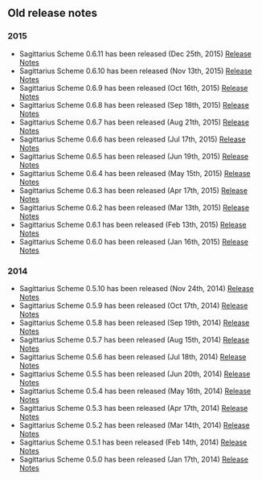 ## Old release notes

### 2015
- Sagittarius Scheme 0.6.11 has been released (Dec 25th, 2015) [Release Notes](https://bitbucket.org/ktakashi/sagittarius-scheme/wiki/Release%20Note%200.6.11)
- Sagittarius Scheme 0.6.10 has been released (Nov 13th, 2015) [Release Notes](https://bitbucket.org/ktakashi/sagittarius-scheme/wiki/Release%20Note%200.6.10)
- Sagittarius Scheme 0.6.9 has been released (Oct 16th, 2015) [Release Notes](https://bitbucket.org/ktakashi/sagittarius-scheme/wiki/Release%20Note%200.6.9)
- Sagittarius Scheme 0.6.8 has been released (Sep 18th, 2015) [Release Notes](https://bitbucket.org/ktakashi/sagittarius-scheme/wiki/Release%20Note%200.6.8)
- Sagittarius Scheme 0.6.7 has been released (Aug 21th, 2015) [Release Notes](https://bitbucket.org/ktakashi/sagittarius-scheme/wiki/Release%20Note%200.6.7)
- Sagittarius Scheme 0.6.6 has been released (Jul 17th, 2015) [Release Notes](https://bitbucket.org/ktakashi/sagittarius-scheme/wiki/Release%20Note%200.6.6)
- Sagittarius Scheme 0.6.5 has been released (Jun 19th, 2015) [Release Notes](https://bitbucket.org/ktakashi/sagittarius-scheme/wiki/Release%20Note%200.6.5)
- Sagittarius Scheme 0.6.4 has been released (May 15th, 2015) [Release Notes](https://bitbucket.org/ktakashi/sagittarius-scheme/wiki/Release%20Note%200.6.4)
- Sagittarius Scheme 0.6.3 has been released (Apr 17th, 2015) [Release Notes](https://bitbucket.org/ktakashi/sagittarius-scheme/wiki/Release%20Note%200.6.3)
- Sagittarius Scheme 0.6.2 has been released (Mar 13th, 2015) [Release Notes](https://bitbucket.org/ktakashi/sagittarius-scheme/wiki/Release%20Note%200.6.2)
- Sagittarius Scheme 0.6.1 has been released (Feb 13th, 2015) [Release Notes](https://bitbucket.org/ktakashi/sagittarius-scheme/wiki/Release%20Note%200.6.1)
- Sagittarius Scheme 0.6.0 has been released (Jan 16th, 2015) [Release Notes](https://bitbucket.org/ktakashi/sagittarius-scheme/wiki/Release%20Note%200.6.0)

### 2014
- Sagittarius Scheme 0.5.10 has been released (Nov 24th, 2014) [Release Notes](https://bitbucket.org/ktakashi/sagittarius-scheme/wiki/Release%20Note%200.5.10)
- Sagittarius Scheme 0.5.9 has been released (Oct 17th, 2014) [Release Notes](https://bitbucket.org/ktakashi/sagittarius-scheme/wiki/Release%20Note%200.5.9)
- Sagittarius Scheme 0.5.8 has been released (Sep 19th, 2014) [Release Notes](https://bitbucket.org/ktakashi/sagittarius-scheme/wiki/Release%20Note%200.5.8)
- Sagittarius Scheme 0.5.7 has been released (Aug 15th, 2014) [Release Notes](https://bitbucket.org/ktakashi/sagittarius-scheme/wiki/Release%20Note%200.5.7)
- Sagittarius Scheme 0.5.6 has been released (Jul 18th, 2014) [Release Notes](https://bitbucket.org/ktakashi/sagittarius-scheme/wiki/Release%20Note%200.5.6)
- Sagittarius Scheme 0.5.5 has been released (Jun 20th, 2014) [Release Notes](https://bitbucket.org/ktakashi/sagittarius-scheme/wiki/Release%20Note%200.5.5)
- Sagittarius Scheme 0.5.4 has been released (May 16th, 2014) [Release Notes](https://bitbucket.org/ktakashi/sagittarius-scheme/wiki/Release%20Note%200.5.4)
- Sagittarius Scheme 0.5.3 has been released (Apr 17th, 2014) [Release Notes](https://bitbucket.org/ktakashi/sagittarius-scheme/wiki/Release%20Note%200.5.3)
- Sagittarius Scheme 0.5.2 has been released (Mar 14th, 2014) [Release Notes](https://bitbucket.org/ktakashi/sagittarius-scheme/wiki/Release%20Note%200.5.2)
- Sagittarius Scheme 0.5.1 has been released (Feb 14th, 2014) [Release Notes](https://bitbucket.org/ktakashi/sagittarius-scheme/wiki/Release%20Note%200.5.1)
- Sagittarius Scheme 0.5.0 has been released (Jan 17th, 2014) [Release Notes](https://bitbucket.org/ktakashi/sagittarius-scheme/wiki/Release%20Note%200.5.0)
